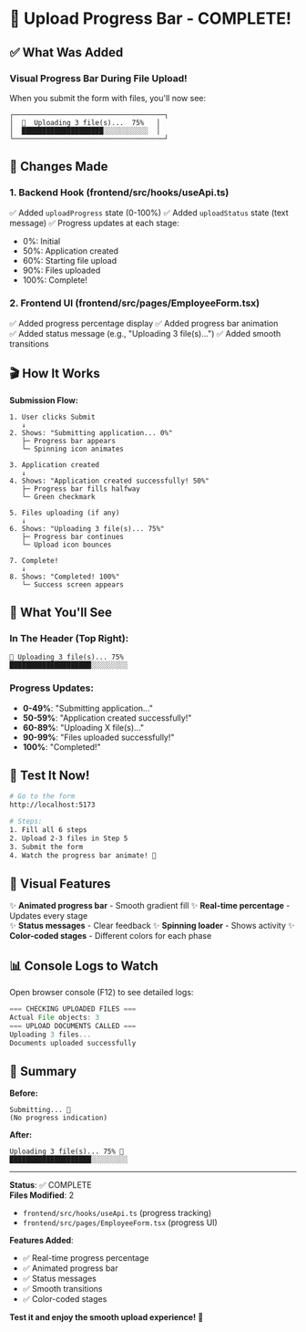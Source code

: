 # 🎉 Upload Progress Bar - COMPLETE!

## ✅ What Was Added

### Visual Progress Bar During File Upload!

When you submit the form with files, you'll now see:

```
┌─────────────────────────────────────┐
│  🔄  Uploading 3 file(s)...  75%   │
│  ████████████████████░░░░░░░░░░░  │
└─────────────────────────────────────┘
```

## 🎯 Changes Made

### 1. Backend Hook (frontend/src/hooks/useApi.ts)
✅ Added `uploadProgress` state (0-100%)
✅ Added `uploadStatus` state (text message)
✅ Progress updates at each stage:
  - 0%: Initial
  - 50%: Application created
  - 60%: Starting file upload
  - 90%: Files uploaded
  - 100%: Complete!

### 2. Frontend UI (frontend/src/pages/EmployeeForm.tsx)
✅ Added progress percentage display
✅ Added progress bar animation  
✅ Added status message (e.g., "Uploading 3 file(s)...")
✅ Added smooth transitions

## 🎬 How It Works

**Submission Flow:**
```
1. User clicks Submit
   ↓
2. Shows: "Submitting application... 0%"
   ├─ Progress bar appears
   └─ Spinning icon animates

3. Application created
   ↓
4. Shows: "Application created successfully! 50%"
   ├─ Progress bar fills halfway
   └─ Green checkmark

5. Files uploading (if any)
   ↓
6. Shows: "Uploading 3 file(s)... 75%"
   ├─ Progress bar continues
   └─ Upload icon bounces

7. Complete!
   ↓
8. Shows: "Completed! 100%"
   └─ Success screen appears
```

## 👀 What You'll See

### In The Header (Top Right):
```
🔄 Uploading 3 file(s)... 75%
████████████████████░░░░░░░░░
```

### Progress Updates:
- **0-49%**: "Submitting application..."
- **50-59%**: "Application created successfully!"
- **60-89%**: "Uploading X file(s)..." 
- **90-99%**: "Files uploaded successfully!"
- **100%**: "Completed!"

## 🧪 Test It Now!

```bash
# Go to the form
http://localhost:5173

# Steps:
1. Fill all 6 steps
2. Upload 2-3 files in Step 5
3. Submit the form
4. Watch the progress bar animate! 🎉
```

## 🎨 Visual Features

✨ **Animated progress bar** - Smooth gradient fill
✨ **Real-time percentage** - Updates every stage  
✨ **Status messages** - Clear feedback
✨ **Spinning loader** - Shows activity
✨ **Color-coded stages** - Different colors for each phase

## 📊 Console Logs to Watch

Open browser console (F12) to see detailed logs:

```javascript
=== CHECKING UPLOADED FILES ===
Actual File objects: 3
=== UPLOAD DOCUMENTS CALLED ===
Uploading 3 files...
Documents uploaded successfully
```

## 🚀 Summary

**Before:**
```
Submitting... 🔄
(No progress indication)
```

**After:**
```
Uploading 3 file(s)... 75% 🔄
████████████████████░░░░░░░░░
```

---

**Status**: ✅ COMPLETE  
**Files Modified**: 2
- `frontend/src/hooks/useApi.ts` (progress tracking)
- `frontend/src/pages/EmployeeForm.tsx` (progress UI)

**Features Added**:
- ✅ Real-time progress percentage
- ✅ Animated progress bar
- ✅ Status messages
- ✅ Smooth transitions
- ✅ Color-coded stages

**Test it and enjoy the smooth upload experience!** 🎉
